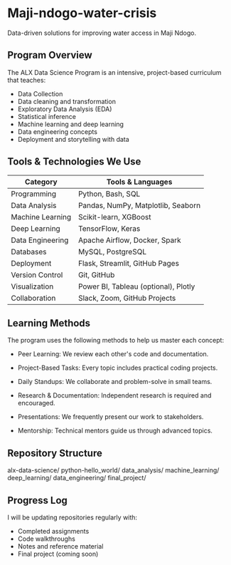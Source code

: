 # Maji-ndogo-water-crisis
Data-driven solutions for improving water access in Maji Ndogo.
## Program Overview
The ALX Data Science Program is an intensive, project-based curriculum that teaches:
* Data Collection
* Data cleaning and transformation
* Exploratory Data Analysis (EDA)
* Statistical inference
* Machine learning and deep learning
* Data engineering concepts
* Deployment and storytelling with data
## Tools & Technologies We Use
| Category         | Tools & Languages                    |
| ---------------- | ------------------------------------ |
| Programming      | Python, Bash, SQL                    |
| Data Analysis    | Pandas, NumPy, Matplotlib, Seaborn   |
| Machine Learning | Scikit-learn, XGBoost                |
| Deep Learning    | TensorFlow, Keras                    |
| Data Engineering | Apache Airflow, Docker, Spark        |
| Databases        | MySQL, PostgreSQL                    |
| Deployment       | Flask, Streamlit, GitHub Pages       |
| Version Control  | Git, GitHub                          |
| Visualization    | Power BI, Tableau (optional), Plotly |
| Collaboration    | Slack, Zoom, GitHub Projects         |
## Learning Methods
The program uses the following methods to help us master each concept:
* Peer Learning: We review each other's code and documentation.
* Project-Based Tasks: Every topic includes practical coding projects.

* Daily Standups: We collaborate and problem-solve in small teams.

* Research & Documentation: Independent research is required and encouraged.

* Presentations: We frequently present our work to stakeholders.

* Mentorship: Technical mentors guide us through advanced topics.
## Repository Structure
alx-data-science/
python-hello_world/
data_analysis/
machine_learning/
deep_learning/
data_engineering/
final_project/
## Progress Log
I will be updating repositories regularly with:
* Completed assignments
* Code walkthroughs
* Notes and reference material
* Final project (coming soon)


